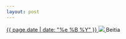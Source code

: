 ```yaml
---
layout: post
---
```


<p>
  <a href="/10">
    <time>{{ page.date | date: "%e %B %Y" }}</time>
    <img src="{{ site.assets_url }}/10.jpg">
  </a>
  Beitia
</p>

